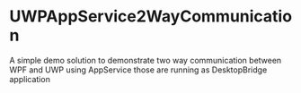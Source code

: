 # UWPAppService2WayCommunication
A simple demo solution to demonstrate two way communication between WPF and UWP using AppService those are running as DesktopBridge application
